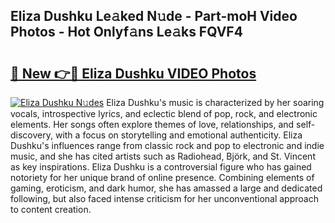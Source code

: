 ## Eliza Dushku Le𝚊ked N𝚞de - Part-moH Video Photos - Hot Onlyf𝚊ns Le𝚊ks FQVF4

# <h2><a href="http://ab63063.deff.icu/?id=Eliza+Dushku">🔗 New 👉🔴 Eliza Dushku VIDEO Photos</a></h2>

[![Eliza Dushku N𝚞des](https://i.imgur.com/rIISA9y.gif)](http://ab63063.deff.icu/?id=Eliza+Dushku)
Eliza Dushku's music is characterized by her soaring vocals, introspective lyrics, and eclectic blend of pop, rock, and electronic elements. Her songs often explore themes of love, relationships, and self-discovery, with a focus on storytelling and emotional authenticity. Eliza Dushku's influences range from classic rock and pop to electronic and indie music, and she has cited artists such as Radiohead, Björk, and St. Vincent as key inspirations. Eliza Dushku is a controversial figure who has gained notoriety for her unique brand of online presence. Combining elements of gaming, eroticism, and dark humor, she has amassed a large and dedicated following, but also faced intense criticism for her unconventional approach to content creation.
